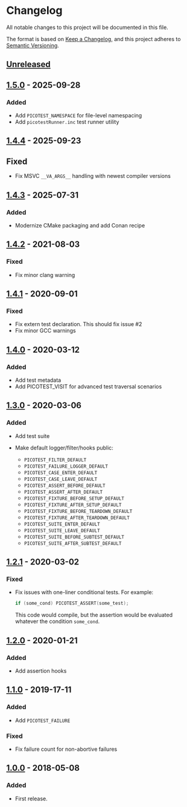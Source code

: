 # Changelog

All notable changes to this project will be documented in this file.

The format is based on [Keep a Changelog](https://keepachangelog.com/en/1.0.0/),
and this project adheres to [Semantic Versioning](https://semver.org/spec/v2.0.0.html).

## [Unreleased]

## [1.5.0] - 2025-09-28

### Added

- Add `PICOTEST_NAMESPACE` for file-level namespacing
- Add `picotestRunner.inc` test runner utility

## [1.4.4] - 2025-09-23

## Fixed

- Fix MSVC `__VA_ARGS__` handling with newest compiler versions

## [1.4.3] - 2025-07-31

### Added

- Modernize CMake packaging and add Conan recipe

## [1.4.2] - 2021-08-03

### Fixed

- Fix minor clang warning

## [1.4.1] - 2020-09-01

### Fixed

- Fix extern test declaration. This should fix issue #2
- Fix minor GCC warnings

## [1.4.0] - 2020-03-12

### Added

- Add test metadata
- Add PICOTEST_VISIT for advanced test traversal scenarios

## [1.3.0] - 2020-03-06

### Added

- Add test suite
- Make default logger/filter/hooks public:

  - `PICOTEST_FILTER_DEFAULT`
  - `PICOTEST_FAILURE_LOGGER_DEFAULT`
  - `PICOTEST_CASE_ENTER_DEFAULT`
  - `PICOTEST_CASE_LEAVE_DEFAULT`
  - `PICOTEST_ASSERT_BEFORE_DEFAULT`
  - `PICOTEST_ASSERT_AFTER_DEFAULT`
  - `PICOTEST_FIXTURE_BEFORE_SETUP_DEFAULT`
  - `PICOTEST_FIXTURE_AFTER_SETUP_DEFAULT`
  - `PICOTEST_FIXTURE_BEFORE_TEARDOWN_DEFAULT`
  - `PICOTEST_FIXTURE_AFTER_TEARDOWN_DEFAULT`
  - `PICOTEST_SUITE_ENTER_DEFAULT`
  - `PICOTEST_SUITE_LEAVE_DEFAULT`
  - `PICOTEST_SUITE_BEFORE_SUBTEST_DEFAULT`
  - `PICOTEST_SUITE_AFTER_SUBTEST_DEFAULT`

## [1.2.1] - 2020-03-02

### Fixed

- Fix issues with one-liner conditional tests. For example:

  ```c
  if (some_cond) PICOTEST_ASSERT(some_test);
  ```

  This code would compile, but the assertion would be evaluated whatever the condition `some_cond`.

## [1.2.0] - 2020-01-21

### Added

- Add assertion hooks

## [1.1.0] - 2019-17-11

### Added

- Add `PICOTEST_FAILURE`

### Fixed

- Fix failure count for non-abortive failures

## [1.0.0] - 2018-05-08

### Added

- First release.

[unreleased]: https://github.com/fredericbonnet/picotest/compare/v1.5.0...HEAD
[1.5.0]: https://github.com/fredericbonnet/picotest/compare/v1.4.4...v1.5.0
[1.4.4]: https://github.com/fredericbonnet/picotest/compare/v1.4.3...v1.4.4
[1.4.3]: https://github.com/fredericbonnet/picotest/compare/v1.4.2...v1.4.3
[1.4.2]: https://github.com/fredericbonnet/picotest/compare/v1.4.1...v1.4.2
[1.4.1]: https://github.com/fredericbonnet/picotest/compare/v1.4.0...v1.4.1
[1.4.0]: https://github.com/fredericbonnet/picotest/compare/v1.3.0...v1.4.0
[1.3.0]: https://github.com/fredericbonnet/picotest/compare/v1.2.1...v1.3.0
[1.2.1]: https://github.com/fredericbonnet/picotest/compare/v1.2.0...v1.2.1
[1.2.0]: https://github.com/fredericbonnet/picotest/compare/v1.1.0...v1.2.0
[1.1.0]: https://github.com/fredericbonnet/picotest/compare/v1.0.0...v1.1.0
[1.0.0]: https://github.com/fredericbonnet/picotest/releases/tag/v1.0.0
